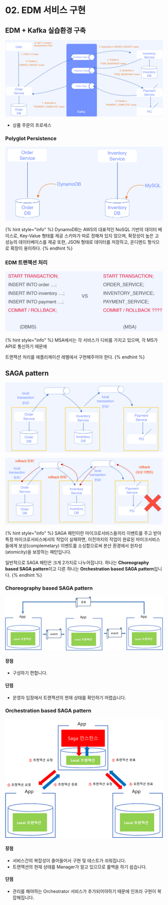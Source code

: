 # 02. EDM 서비스 구현

## EDM + Kafka 실습환경 구축

![](<../../../../../.gitbook/assets/image (12) (1).png>)

* 상품 주문의 프로세스

### Polyglot Persistence

![](<../../../../../.gitbook/assets/image (11).png>)

{% hint style="info" %}
DynamoDB는 AWS의 대표적인 NoSQL 기반의 데이터 베이스로, Key-Value 형태를 제공 스키마가 따로 정해져 있지 않으며, 확장성이 높은 고성능의 데이터베이스를 제공 또한, JSON 형태로 데이터를 저장하고, 온디멘드 형식으로 확장이 용이하다.
{% endhint %}

### EDM 트랜잭션 처리

![](<../../../../../.gitbook/assets/image (16).png>)

{% hint style="info" %}
MSA에서는 각 서비스가 디비를 가지고 있으며, 각 MS가 API로 통신하기 때문에

트랜잭션 처리를 애플리케이션 레벨에서 구현해주어야 한다.
{% endhint %}

## SAGA pattern

![](<../../../../../.gitbook/assets/image (37).png>)

![](<../../../../../.gitbook/assets/image (31) (1).png>)

{% hint style="info" %}
SAGA 패턴이란 마이크로서비스들끼리 이벤트를 주고 받아 특정 마이크로서비스에서의 작업이 실패하면, 이전까지의 작업이 완료된 마이크서비스들에게 보상(complemetary) 이벤트를 소싱함으로써 분산 환경에서 원자성(atomicity)을 보장하는 패턴입니다.

일반적으로 SAGA 패턴은 크게 2가지로 나누어집니다. 하나는 **Choreography based SAGA pattern**이고 다른 하나는 **Orchestration based SAGA pattern**입니다.
{% endhint %}

### Choreography based SAGA pattern

![](<../../../../../.gitbook/assets/image (41).png>)

#### **장점**

* 구성하기 편합니다.

#### **단점**

* 운영자 입장에서 트랜잭션의 현재 상태를 확인하기 어렵습니다.

### Orchestration based SAGA pattern

![](<../../../../../.gitbook/assets/image (12).png>)

#### **장점**

* 서비스간의 복잡성이 줄어들어서 구현 및 테스트가 쉬워집니다.
* 트랜잭션의 현재 상태를 Manager가 알고 있으므로 롤백을 하기 쉽습니다.

#### **단점**

* 관리를 해야하는 Orchestrator 서비스가 추가되어야하기 때문에 인프라 구현이 복잡해집니다.

